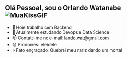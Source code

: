 ## Olá Pessoal, sou o Orlando Watanabe ![MuaKissGIF](https://github.com/user-attachments/assets/0af19573-cb22-4ad0-baad-254e19771aa3)


- 🔭 Hoje trabalho com Backend
- 🌱 Atualmente estudando Devops e Data Science
- 📫 Contate-me no e-mail: lando.wat@gmail.com
- 😄 Pronomes: ele/dele
- ⚡ Fato engraçado: Quebrei meu nariz dando um mortal
